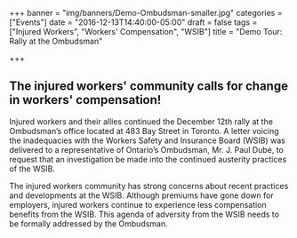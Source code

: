 +++
banner = "img/banners/Demo-Ombudsman-smaller.jpg"
categories = ["Events"]
date = "2016-12-13T14:40:00-05:00"
draft = false
tags = ["Injured Workers", "Workers' Compensation", "WSIB"]
title = "Demo Tour: Rally at the Ombudsman"

+++
## **The injured workers' community calls for change in workers' compensation!**

Injured workers and their allies continued the December 12th rally at the Ombudsman’s office located at 483 Bay Street in Toronto. A letter voicing the inadequacies with the Workers Safety and Insurance Board (WSIB) was delivered to a representative of Ontario’s Ombudsman, Mr. J. Paul Dubé, to request that an investigation be made into the continued austerity practices of the WSIB.

The injured workers community has strong concerns about recent practices and developments at the WSIB. Although premiums have gone down for employers, injured workers continue to experience less compensation benefits from the WSIB. This agenda of adversity from the WSIB needs to be formally addressed by the Ombudsman.
